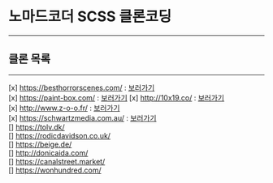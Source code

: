 # 노마드코더 SCSS 클론코딩

---

## 클론 목록

---

[x] https://besthorrorscenes.com/ : [보러가기](https://vangona.github.io/nomad-scss__clone-coding/best-horror-scenes/build/index.html)  
[x] https://paint-box.com/ : [보러가기](https://vangona.github.io/nomad-scss__clone-coding/paint-box/build/index.html)
[x] http://10x19.co/ : [보러가기](https://vangona.github.io/nomad-scss__clone-coding/10x19/build/index.html)  
[x] http://www.z-o-o.fr/ : [보러가기](https://vangona.github.io/nomad-scss__clone-coding/z-o-o/build/index.html)  
[x] https://schwartzmedia.com.au/ : [보러가기](https://vangona.github.io/nomad-scss__clone-coding/schwartz/build/index.html)  
[] https://tolv.dk/  
[] https://rodicdavidson.co.uk/  
[] https://beige.de/  
[] http://donicaida.com/  
[] https://canalstreet.market/  
[] https://wonhundred.com/
